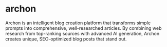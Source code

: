# archon
Archon is an intelligent blog creation platform that transforms simple prompts into comprehensive, well-researched articles. By combining web research from top-ranking sources with advanced AI generation, Archon creates unique, SEO-optimized blog posts that stand out.
